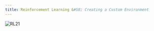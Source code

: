 ```yaml
---
title: Reinforcement Learning &#58; Creating a Custom Environment
---
```


![RL21](https://www.learndatasci.com/documents/14/Reinforcement-Learning-Animation.gif)

